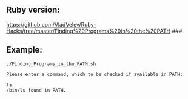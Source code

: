 ## Ruby version: ##
https://github.com/VladVelev/Ruby-Hacks/tree/master/Finding%20Programs%20in%20the%20PATH ### 

## Example: ##

```
./Finding_Programs_in_the_PATH.sh
```
```
Please enter a command, which to be checked if available in PATH:

ls
/bin/ls found in PATH.
```
